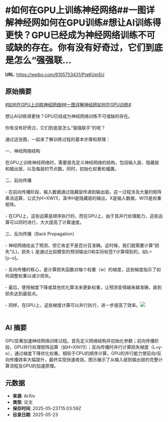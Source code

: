 # #如何在GPU上训练神经网络##一图详解神经网如何在GPU训练#想让AI训练得更快？GPU已经成为神经网络训练不可或缺的存在。你有没有好奇过，它们到底是怎么“强强联...

**URL**: https://weibo.com/6105753431/PtaKUejSU

## 原始摘要

<a href="https://m.weibo.cn/search?containerid=231522type%3D1%26t%3D10%26q%3D%23%E5%A6%82%E4%BD%95%E5%9C%A8GPU%E4%B8%8A%E8%AE%AD%E7%BB%83%E7%A5%9E%E7%BB%8F%E7%BD%91%E7%BB%9C%23&amp;extparam=%23%E5%A6%82%E4%BD%95%E5%9C%A8GPU%E4%B8%8A%E8%AE%AD%E7%BB%83%E7%A5%9E%E7%BB%8F%E7%BD%91%E7%BB%9C%23" data-hide=""><span class="surl-text">#如何在GPU上训练神经网络#</span></a><a href="https://m.weibo.cn/search?containerid=231522type%3D1%26t%3D10%26q%3D%23%E4%B8%80%E5%9B%BE%E8%AF%A6%E8%A7%A3%E7%A5%9E%E7%BB%8F%E7%BD%91%E5%A6%82%E4%BD%95%E5%9C%A8GPU%E8%AE%AD%E7%BB%83%23&amp;extparam=%23%E4%B8%80%E5%9B%BE%E8%AF%A6%E8%A7%A3%E7%A5%9E%E7%BB%8F%E7%BD%91%E5%A6%82%E4%BD%95%E5%9C%A8GPU%E8%AE%AD%E7%BB%83%23" data-hide=""><span class="surl-text">#一图详解神经网如何在GPU训练#</span></a><br><br>想让AI训练得更快？GPU已经成为神经网络训练不可或缺的存在。<br><br>你有没有好奇过，它们到底是怎么“强强联手”的呢？<br><br>通过这张图，一起来了解训练过程的基本步骤和原理：<br><br>一、神经网络结构<br><br>在GPU上训练神经网络时，需要首先定义神经网络的结构，包括输入层、隐藏层和输出层，以及每层的节点数。同时，初始化权重和偏置。<br><br>二、前向传播<br><br>- 在前向传播阶段，输入数据通过隐藏层传递到输出层。这一过程涉及大量的矩阵乘法运算，公式为H=XW(1)，其中H是隐藏层的输出，X是输入数据，W(1)是权重矩阵。<br><br>- 在CPU上，这些运算是顺序执行的，而在GPU上，由于其并行处理能力，这些运算可以同时进行，大大提高了计算速度。<br><br>三、反向传播（Back Propagation）<br><br>- 神经网络给出了预测，但它肯定不是百分百准确。这时候，我们就需要计算“损失”(L)，损失 L 是通过比较模型的预测输出O和实际标签Y计算得到的，如L=[y−o]。<br><br>- 反向传播的核心，是计算损失函数对每个权重（w）的梯度，这些梯度指示了如何调整权重以减少损失。<br><br>- 最后，使用梯度下降或其他优化算法来更新权重，让预测变得越来越准确，直到损失达到最低点。<br><br>- 同样，在GPU上，这些梯度计算可以并行执行，进一步提高了效率。<img style="" src="https://tvax3.sinaimg.cn/large/006Fd7o3gy1i1pl9px0qnj30m80xctem.jpg" referrerpolicy="no-referrer"><br><br>

## AI 摘要

GPU显著加速神经网络训练过程。首先定义网络结构并初始化参数；前向传播阶段，GPU并行处理矩阵运算（如H=XW(1)）；反向传播时并行计算损失梯度（L=y-o），通过梯度下降优化权重。相较于CPU的顺序计算，GPU的并行能力使前向/反向传播效率大幅提升，最终实现快速收敛。图示展示了从输入层到输出层的完整计算流程及GPU的加速原理。

## 元数据

- **来源**: ArXiv
- **类型**: 论文
- **保存时间**: 2025-05-23T15:03:59Z
- **目录日期**: 2025-05-23
